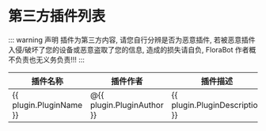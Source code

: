# 第三方插件列表

::: warning 声明
插件为第三方内容, 请您自行分辨是否为恶意插件, 若被恶意插件入侵/破坏了您的设备或恶意盗取了您的信息, 造成的损失请自负, FloraBot 作者概不负责也无义务负责!!!
:::

<script setup>
import data from '/plugin.json'
</script>

<table align="center">
    <thead>
        <tr>
            <th>插件名称</th>
            <th>插件作者</th>
            <th>插件描述</th>
            <th>插件仓库</th>
        </tr>
        </thead>
        <tbody>
            <tr v-for="plugin in data">
                <td>{{ plugin.PluginName }}</td>
                <td>@{{ plugin.PluginAuthor }}</td>
                <td>{{ plugin.PluginDescription }}</td>
                <td><a :href="plugin.repo">{{plugin.repo_from}}</a></td>
            </tr>
        </tbody>
</table>
